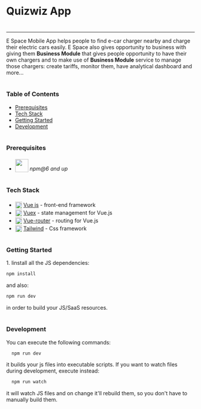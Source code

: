 
<div style="display:flex; align-items: center">
  <h1 style="position:relative; top: -6px" >Quizwiz App</h1>
</div>

---
E Space Mobile App helps people to find e-car charger nearby and charge their electric cars easily.
E Space also gives opportunity to business with giving them **Business Module** that gives people opportunity to have their own chargers and to make use of **Business Module** service to manage those chargers: create tariffs, monitor them, have analytical dashboard and more...

#
### Table of Contents
* [Prerequisites](#prerequisites)
* [Tech Stack](#tech-stack)
* [Getting Started](#getting-started)
* [Development](#development)


#
### Prerequisites


* <img src="https://blog.nativescript.org/images/0tw5g4s3bv4xoxr6espf.png" width="35" style="position: relative; top: 4px" /> *npm@6 and up*


#
### Tech Stack

* <img src="https://logosdownload.com/logo/vue.js-logo-big.png" height="18" style="position: relative; top: 4px" /> [Vue js](https://vuejs.org/guide/introduction.html) - front-end framework
* <img src="https://logosdownload.com/logo/vue.js-logo-big.png" height="18" style="position: relative; top: 4px" /> [Vuex](https://vuex.vuejs.org/guide/) - state management for Vue.js
* <img src="https://logosdownload.com/logo/vue.js-logo-big.png" height="18" style="position: relative; top: 4px" /> [Vue-router](https://router.vuejs.org/) - routing for Vue.js
* <img src="https://trendgems.com/wp-content/uploads/2021/10/tailwind1-1080x675.jpg" height="18" style="position: relative; top: 4px" /> [Tailwind]([https://router.vuejs.org/](https://tailwindcss.com/docs/installation)) - Css framework


#
### Getting Started

1\. Iinstall all the JS dependencies:
```sh
npm install
```

and also:
```sh
npm run dev
```
in order to build your JS/SaaS resources.






#
### Development

You can execute the following commands:


```sh
  npm run dev
```
it builds your js files into executable scripts.
If you want to watch files during development, execute instead:

```sh
  npm run watch
```
it will watch JS files and on change it'll rebuild them, so you don't have to manually build them.



